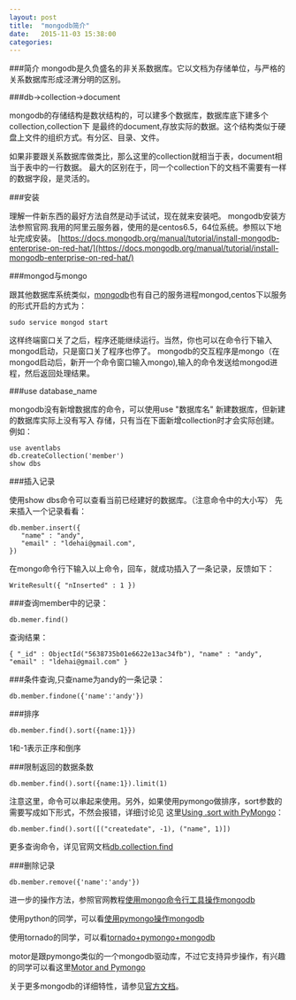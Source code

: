 ```yaml
---
layout: post
title:  "mongodb简介"
date:   2015-11-03 15:38:00
categories:
---
```

###简介
mongodb是久负盛名的非关系数据库。它以文档为存储单位，与严格的关系数据库形成泾渭分明的区别。

###db->collection->document

mongodb的存储结构是数状结构的，可以建多个数据库，数据库底下建多个collection,collection下
是最终的document,存放实际的数据。这个结构类似于硬盘上文件的组织方式。有分区、目录、文件。

如果非要跟关系数据库做类比，那么这里的collection就相当于表，document相当于表中的一行数据。
最大的区别在于，同一个collection下的文档不需要有一样的数据字段，是灵活的。

###安装

理解一件新东西的最好方法自然是动手试试，现在就来安装吧。
mongodb安装方法参照官网.我用的阿里云服务器，使用的是centos6.5，64位系统。参照以下地址完成安装。 [https://docs.mongodb.org/manual/tutorial/install-mongodb-enterprise-on-red-hat/](https://docs.mongodb.org/manual/tutorial/install-mongodb-enterprise-on-red-hat/)

###mongod与mongo

跟其他数据库系统类似，[mongodb](https://docs.mongodb.org/manual/)也有自己的服务进程mongod,centos下以服务的形式开启的方式为：

    sudo service mongod start

<!--more-->
这样终端窗口关了之后，程序还能继续运行。当然，你也可以在命令行下输入mongod启动，只是窗口关了程序也停了。
mongodb的交互程序是mongo（在mongod启动后，新开一个命令窗口输入mongo),输入的命令发送给mongod进程，然后返回处理结果。

###use database_name

mongodb没有新增数据库的命令，可以使用use "数据库名" 新建数据库，但新建的数据库实际上没有写入
存储，只有当在下面新增collection时才会实际创建。
例如：

    use aventlabs
    db.createCollection('member')
    show dbs

###插入记录

使用show dbs命令可以查看当前已经建好的数据库。（注意命令中的大小写）
先来插入一个记录看看：

    db.member.insert({
       "name" : "andy",
       "email" : "ldehai@gmail.com",
    })

在mongo命令行下输入以上命令，回车，就成功插入了一条记录，反馈如下：

    WriteResult({ "nInserted" : 1 })

###查询member中的记录：

    db.memer.find()

查询结果：

    { "_id" : ObjectId("5638735b01e6622e13ac34fb"), "name" : "andy", "email" : "ldehai@gmail.com" }

###条件查询,只查name为andy的一条记录：

    db.member.findone({'name':'andy'})

###排序

    db.member.find().sort({name:1}})

1和-1表示正序和倒序

###限制返回的数据条数

    db.member.find().sort({name:1}).limit(1)

注意这里，命令可以串起来使用。另外，如果使用pymongo做排序，sort参数的需要写成如下形式，不然会报错，详细讨论见
这里[Using .sort with PyMongo](http://stackoverflow.com/questions/10242149/using-sort-with-pymongo)：

    db.member.find().sort([("createdate", -1), ("name", 1)])

更多查询命令，详见官网文档[db.collection.find](https://docs.mongodb.org/manual/reference/method/db.collection.find/#db.collection.find)

###删除记录

    db.member.remove({'name':'andy'})

进一步的操作方法，参照官网教程[使用mongo命令行工具操作mongodb](https://docs.mongodb.org/getting-started/shell/client/)

使用python的同学，可以看[使用pymongo操作mongodb](https://api.mongodb.org/python/3.1/tutorial.html)

使用tornado的同学，可以看[tornado+pymongo+mongodb](https://blog.openshift.com/day-25-tornado-combining-tornado-mongodb-and-angularjs-to-build-an-app/)

motor是跟pymongo类似的一个mongodb驱动库，不过它支持异步操作，有兴趣的同学可以看这里[Motor and Pymongo](https://motor.readthedocs.org/en/latest/differences.html)

关于更多mongodb的详细特性，请参见[官方文档](https://docs.mongodb.org/manual/)。
